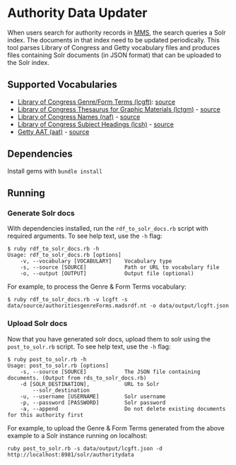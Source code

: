 # Authority Data Updater

When users search for authority records in [MMS](https://github.com/nypl/mms), the
search queries a Solr index. The documents in that index need to be updated periodically. This tool parses Library of Congress and Getty vocabulary files and produces files containing Solr documents (in JSON format) that can be uploaded to the Solr index.

## Supported Vocabularies

- [Library of Congress Genre/Form Terms (lcgft)](https://id.loc.gov/authorities/genreForms.html): [source](https://lds-downloads.s3.amazonaws.com/authoritiesgenreForms.nt.madsrdf.zip)
- [Library of Congress Thesaurus for Graphic Materials (lctgm)](https://id.loc.gov/vocabulary/graphicMaterials.html) - [source](https://lds-downloads.s3.amazonaws.com/vocabularygraphicMaterials.nt.both.zip)
- [Library of Congress Names (naf)](https://id.loc.gov/authorities/names.html) - [source](https://lds-downloads.s3.amazonaws.com/lcnaf.madsrdf.nt.zip)
- [Library of Congress Subject Headings (lcsh)](https://id.loc.gov/authorities/subjects.html) - [source](https://lds-downloads.s3.amazonaws.com/lcsh.madsrdf.nt.zip)
- [Getty AAT (aat)](http://vocab.getty.edu/) - [source](http://vocab.getty.edu/dataset/aat/full.zip)

## Dependencies

Install gems with `bundle install`

## Running

### Generate Solr docs

With dependencies installed, run the `rdf_to_solr_docs.rb` script with required arguments. To see help text, use the `-h` flag:

```console
$ ruby rdf_to_solr_docs.rb -h
Usage: rdf_to_solr_docs.rb [options]
    -v, --vocabulary [VOCABULARY]    Vocabulary type
    -s, --source [SOURCE]            Path or URL to vocabulary file
    -o, --output [OUTPUT]            Output file (optional)
```

For example, to process the Genre & Form Terms vocabulary:

```console
$ ruby rdf_to_solr_docs.rb -v lcgft -s data/source/authoritiesgenreForms.madsrdf.nt -o data/output/lcgft.json
```

### Upload Solr docs

Now that you have generated solr docs, upload them to solr using the `post_to_solr.rb` script. To see help text, use the `-h` flag:

```console
$ ruby post_to_solr.rb -h
Usage: post_to_solr.rb [options]
    -s, --source [SOURCE]            The JSON file containing documents. (Output from rds_to_solr_docs.rb)
    -d [SOLR_DESTINATION],           URL to Solr
        --solr_destination
    -u, --username [USERNAME]        Solr username
    -p, --password [PASSWORD]        Solr password
    -a, --append                     Do not delete existing documents for this authority first
```

For example, to upload the Genre & Form Terms generated from the above example to a Solr instance running on localhost:

```console
ruby post_to_solr.rb -s data/output/lcgft.json -d http://localhost:8981/solr/authoritydata
```
